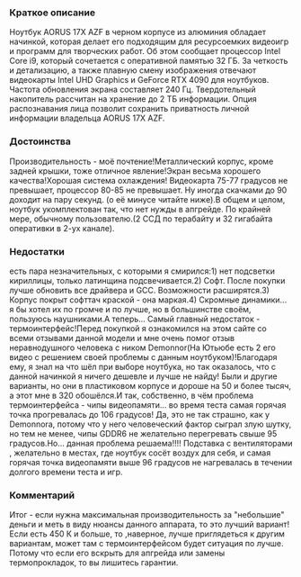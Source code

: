 ### **Краткое описание**
Ноутбук AORUS 17X AZF в черном корпусе из алюминия обладает начинкой, которая делает его подходящим для ресурсоемких видеоигр и программ для творческих работ. Об этом сообщает процессор Intel Core i9, который сочетается с оперативной памятью 32 ГБ.  За четкость и детализацию, а также плавную смену изображения отвечают видеокарты Intel UHD Graphics и GeForce RTX 4090 для ноутбуков. Частота обновления экрана составляет 240 Гц. Твердотельный накопитель рассчитан на хранение до 2 ТБ информации. Опция распознавания лица позволит сохранить приватность личной информации владельца AORUS 17X AZF.

### **Достоинства**
Производительность - моё почтение!Металлический корпус, кроме задней крышки, тоже отличное явление!Экран весьма хорошего качества!Хорошая система охлаждения! Видеокарта 75-77 градусов не превышает, процессор 80-85 не превышает. Ну иногда скачками до 90 доходит на пару секунд. (о её минусе читайте ниже).В общем и целом, ноутбук укомплектован так, что нет нужды в апгрейде. По крайней мере, обычному пользователю.(2 ССД по терабайту и 32 гигабайта оперативки в 2-ух канале).

### **Недостатки**
есть пара незначительных, с которыми я смирился:1) нет подсветки кириллицы, только латинщина подсвечивается.2) Софт. После покупки лучше обновить все драйвера и GCC. Возможности расширятся.3) Корпус покрыт софттач краской - она маркая.4) Скромные динамики... я бы хотел их по громче и по лучше, но в большинстве своём, пользуюсь наушниками.А теперь... Самый главный недостаток - термоинтерфейс!Перед покупкой я ознакомился на этом сайте со всеми отзывами данной модели и мне очень помог отзыв неравнодушного человека с ником Demonnor(На Ютьюбе есть 2 его видео с решением своей проблемы с данным ноутбуком)!Благодаря ему, я знал на что шёл при выборе ноутбука, но так оказалось, что с данной начинкой я ничего дешевле и лучше не найду! Были и другие варианты, но они в пластиковом корпусе и дороше на 50 и более тысяч, а этот мне в 320 обошёлся.И так, собственно, в чём проблема термоинтерфейса - чипы видеопамяти... во время теста самая горячая точка прогревалась до 106 градусов! Да, это не так страшно, как у Demonnorа, потому что у него человеческий фактор сыграл злую шутку, но тем не менее, чипы GDDR6 не желательно перегревать свыше 95 градусов.Но... данная проблема решаема!!!! Подставка с вентиляторами , желательно в местах, где ноутбук сосёт воздух для себя, и самая горячая точка видеопамяти выше 96 градусов не нагревалась в течении долгого времени теста и игр.

### **Комментарий**
Итог - если нужна максимальная производительность за "небольшие" деньги и меть в виду нюансы данного аппарата, то это лучший вариант! Если есть 450 К и больше, то ,наверное, лучше приглядеться к другим вариантам, может там с термоинтерфейсом будет ситуация по лучше. Потому что если его вскрыть для апгрейда или замены термопрокладок, то вы лишитесь гарантии.
